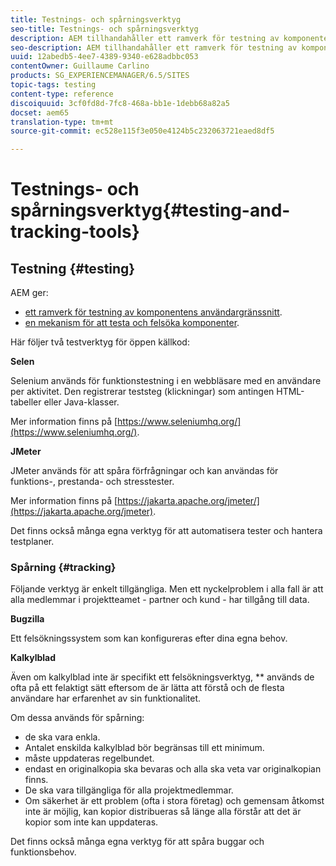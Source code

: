 ```yaml
---
title: Testnings- och spårningsverktyg
seo-title: Testnings- och spårningsverktyg
description: AEM tillhandahåller ett ramverk för testning av komponentens användargränssnitt och en mekanism för testning och felsökning av komponenter
seo-description: AEM tillhandahåller ett ramverk för testning av komponentens användargränssnitt och en mekanism för testning och felsökning av komponenter
uuid: 12abedb5-4ee7-4389-9340-e628adbbc053
contentOwner: Guillaume Carlino
products: SG_EXPERIENCEMANAGER/6.5/SITES
topic-tags: testing
content-type: reference
discoiquuid: 3cf0fd8d-7fc8-468a-bb1e-1debb68a82a5
docset: aem65
translation-type: tm+mt
source-git-commit: ec528e115f3e050e4124b5c232063721eaed8df5

---
```



# Testnings- och spårningsverktyg{#testing-and-tracking-tools}

## Testning {#testing}

AEM ger:

* [ett ramverk för testning av komponentens användargränssnitt](/help/sites-developing/hobbes.md).
* [en mekanism för att testa och felsöka komponenter](/help/sites-developing/developer-mode.md).

Här följer två testverktyg för öppen källkod:

**Selen**

Selenium används för funktionstestning i en webbläsare med en användare per aktivitet. Den registrerar teststeg (klickningar) som antingen HTML-tabeller eller Java-klasser.

Mer information finns på [https://www.seleniumhq.org/](https://www.seleniumhq.org/).

**JMeter**

JMeter används för att spåra förfrågningar och kan användas för funktions-, prestanda- och stresstester.

Mer information finns på [https://jakarta.apache.org/jmeter/](https://jakarta.apache.org/jmeter).

Det finns också många egna verktyg för att automatisera tester och hantera testplaner.

### Spårning {#tracking}

Följande verktyg är enkelt tillgängliga. Men ett nyckelproblem i alla fall är att alla medlemmar i projektteamet - partner och kund - har tillgång till data.

**Bugzilla**

Ett felsökningssystem som kan konfigureras efter dina egna behov.

**Kalkylblad**

Även om kalkylblad inte är specifikt ett felsökningsverktyg, ** används de ofta på ett felaktigt sätt eftersom de är lätta att förstå och de flesta användare har erfarenhet av sin funktionalitet.

Om dessa används för spårning:

* de ska vara enkla.
* Antalet enskilda kalkylblad bör begränsas till ett minimum.
* måste uppdateras regelbundet.
* endast en originalkopia ska bevaras och alla ska veta var originalkopian finns.
* De ska vara tillgängliga för alla projektmedlemmar.
* Om säkerhet är ett problem (ofta i stora företag) och gemensam åtkomst inte är möjlig, kan kopior distribueras så länge alla förstår att det är kopior som inte kan uppdateras.

Det finns också många egna verktyg för att spåra buggar och funktionsbehov.
